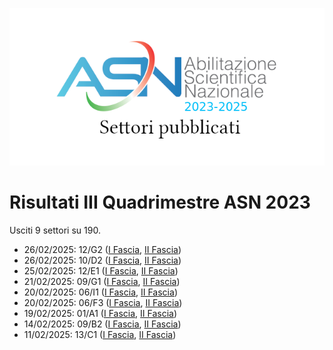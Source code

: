![logo](img/logo-2023.png)

# Risultati III Quadrimestre ASN 2023

Usciti 9 settori su 190.

- 26/02/2025: 12/G2 ([I Fascia](https://asn23.cineca.it/pubblico/miur/esito/12%252FG2/1/3), [II Fascia](https://asn23.cineca.it/pubblico/miur/esito/12%252FG2/2/3))
- 26/02/2025: 10/D2 ([I Fascia](https://asn23.cineca.it/pubblico/miur/esito/10%252FD2/1/3), [II Fascia](https://asn23.cineca.it/pubblico/miur/esito/10%252FD2/2/3))
- 25/02/2025: 12/E1 ([I Fascia](https://asn23.cineca.it/pubblico/miur/esito/12%252FE1/1/3), [II Fascia](https://asn23.cineca.it/pubblico/miur/esito/12%252FE1/2/3))
- 21/02/2025: 09/G1 ([I Fascia](https://asn23.cineca.it/pubblico/miur/esito/09%252FG1/1/3), [II Fascia](https://asn23.cineca.it/pubblico/miur/esito/09%252FG1/2/3))
- 20/02/2025: 06/I1 ([I Fascia](https://asn23.cineca.it/pubblico/miur/esito/06%252FI1/1/3), [II Fascia](https://asn23.cineca.it/pubblico/miur/esito/06%252FI1/2/3))
- 20/02/2025: 06/F3 ([I Fascia](https://asn23.cineca.it/pubblico/miur/esito/06%252FF3/1/3), [II Fascia](https://asn23.cineca.it/pubblico/miur/esito/06%252FF3/2/3))
- 19/02/2025: 01/A1 ([I Fascia](https://asn23.cineca.it/pubblico/miur/esito/01%252FA1/1/3), [II Fascia](https://asn23.cineca.it/pubblico/miur/esito/01%252FA1/2/3))
- 14/02/2025: 09/B2 ([I Fascia](https://asn23.cineca.it/pubblico/miur/esito/09%252FB2/1/3), [II Fascia](https://asn23.cineca.it/pubblico/miur/esito/09%252FB2/2/3))
- 11/02/2025: 13/C1 ([I Fascia](https://asn23.cineca.it/pubblico/miur/esito/13%252FC1/1/3), [II Fascia](https://asn23.cineca.it/pubblico/miur/esito/13%252FC1/2/3))
